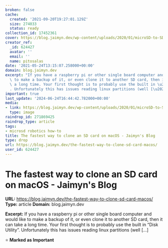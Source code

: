 ```yaml
---
broken: false
cache:
  created: '2021-09-20T19:27:01.129Z'
  size: 274033
  status: ready
collection_id: 17452361
cover: https://blog.jaimyn.dev/wp-content/uploads/2020/01/microSD-to-SD-1200x900-1.jpg
creator_ref:
  _id: 624427
  avatar: ''
  email: ''
  name: pitosalas
date: '2021-05-24T13:15:07.258000+00:00'
domain: blog.jaimyn.dev
excerpt: "If you have a raspberry pi or other single board computer and would like\
  \ to make a backup of it, or even clone it to another SD card, then it can take\
  \ a long time. Your first thought is to probably use the built in \u201CDisk Utility\u201D\
  . Unfortunately this has issues reading linux partitions (well [\u2026]"
important: true
last_update: '2024-06-24T16:44:42.782000+00:00'
media:
- link: https://blog.jaimyn.dev/wp-content/uploads/2020/01/microSD-to-SD-1200x900-1.jpg
  type: image
raindrop_id: 271869425
raindrop_type: article
tags:
- microsd robotics how-to
title: The fastest way to clone an SD card on macOS - Jaimyn's Blog
type: drop
url: https://blog.jaimyn.dev/the-fastest-way-to-clone-sd-card-macos/
user_id: 624427
---
```


# The fastest way to clone an SD card on macOS - Jaimyn's Blog

**URL:** https://blog.jaimyn.dev/the-fastest-way-to-clone-sd-card-macos/
**Type:** article
**Domain:** blog.jaimyn.dev

**Excerpt:** If you have a raspberry pi or other single board computer and would like to make a backup of it, or even clone it to another SD card, then it can take a long time. Your first thought is to probably use the built in “Disk Utility”. Unfortunately this has issues reading linux partitions (well […]

⭐ **Marked as Important**
